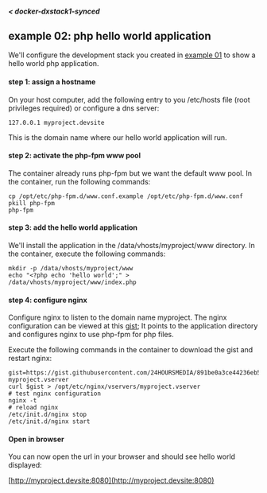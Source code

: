 ##### < docker-dxstack1-synced
## example 02: php hello world application

We'll configure the development stack you created in [example 01](01-devstacksetup.md) to show a hello world php application.

#### step 1: assign a hostname

On your host computer, add the following entry to you /etc/hosts file (root privileges required) or
configure a dns server:

    127.0.0.1 myproject.devsite

This is the domain name where our hello world application will run.

#### step 2: activate the php-fpm www pool

The container already runs php-fpm but we want the default www pool.
In the container, run the following commands:

```
cp /opt/etc/php-fpm.d/www.conf.example /opt/etc/php-fpm.d/www.conf
pkill php-fpm
php-fpm
```

#### step 3: add the hello world application

We'll install the application in the /data/vhosts/myproject/www directory.
In the container, execute the following commands:

```
mkdir -p /data/vhosts/myproject/www
echo "<?php echo 'hello world';" > /data/vhosts/myproject/www/index.php
```

#### step 4: configure nginx

Configure nginx to listen to the domain name myproject.
The nginx configuration can be viewed at this [gist](https://gist.github.com/24HOURSMEDIA/891be0a3ce44236eb5d08308de235195);
It points to the application directory and configures nginx to use php-fpm for php files.

Execute the following commands in the container to download the gist and restart nginx:

```
gist=https://gist.githubusercontent.com/24HOURSMEDIA/891be0a3ce44236eb5d08308de235195/raw/eebeaf41173cd709bbe1a8ba2eacf734d996c931/dxstack1synced-myproject.vserver
curl $gist > /opt/etc/nginx/vservers/myproject.vserver
# test nginx configuration
nginx -t
# reload nginx
/etc/init.d/nginx stop
/etc/init.d/nginx start
```

#### Open in browser

You can now open the url in your browser and should see hello world displayed:
 
[http://myproject.devsite:8080](http://myproject.devsite:8080)




